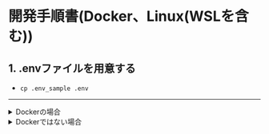 # 開発手順書(Docker、Linux(WSLを含む))

## 1. .envファイルを用意する

- `cp .env_sample .env`

---

<details>
<summary>Dockerの場合</summary>

## 2. Dockerの場合、ビルド

- `docker-compose -d --build`

---

### **開発者コメント**

nuxt.jsクラスの大きさになると `redis` 等と同時にテストを行う等をしない場合、重たすぎて最初のコンパイルが遅すぎるので、

素直にWSLとかnvmで指定のnodeとnpmを使えば良いと思います

---

</details>
<details>
<summary>Dockerではない場合</summary>

## 2. Dockerではない場合

### **プログラミングに必要なライブラリ等**

- Node.js 14.x
- npmは、7系を使ってください

---

#### 補足説明

- Node.js 14.x(Fermium)は `2023-04-30` までサポートしています
- **ただし `15.x` 等の `LTS` ではないver.は使用しないようにしてください**
- Node.js 14.xについてくるnpmのversionは6系だと思いますが、npm@7にすると `lockfileVersion` が1から2になります
- npmは不具合を起こさないようにするために、**必ず**npm@7にしておいてください

---

## 3. nodeを使ってlocalhostで実行

1 必要なモジュールをインストール

`npm install`

2 ファイルが変更された時に自動でコンパイルされるモード

`npm run dev`

---

なお治らない場合、一度、npm run devを終了させて、

もう一度実行してみると治るときがある

</details>
